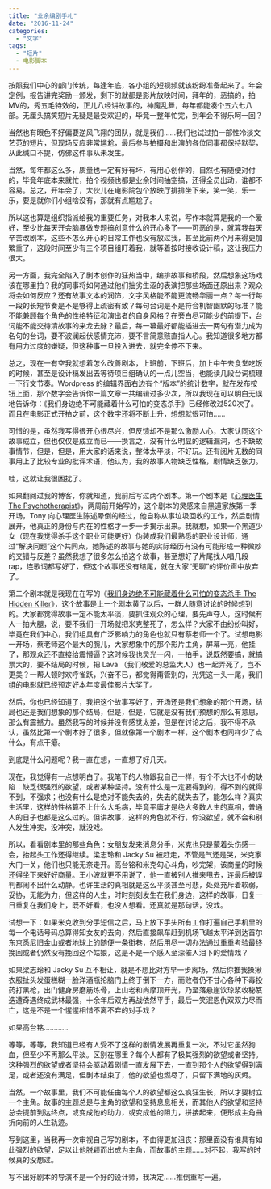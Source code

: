 ```yaml
---
title: "业余编剧手札"
date: "2016-11-24"
categories: 
  - "文字"
tags: 
  - "短片"
  - 电影脚本
---
```


按照我们中心的部门传统，每逢年底，各小组的短视频就该纷纷准备起来了。年会定例，报告讲完奖励一颁发，剩下的就都是影片放映时间，拜年的，恶搞的，拍MV的，秀五毛特效的，正儿八经讲故事的，神魔乱舞，每年都能凑个五六七八部。无厘头搞笑短片无疑是最受欢迎的，毕竟一整年忙完，到年会不得乐呵一回？

当然也有眼色不好偏要逆风飞翔的团队，就是我们……我们也试过拍一部性冷淡文艺范的短片，但现场反应非常尴尬，最后参与拍摄和出演的各位同事都保持默契，从此缄口不提，仿佛这件事从未发生。

<!-- more -->

当然，每年都这么多，质量也一定有好有坏，有用心创作的，自然也有随便对付的，毕竟年底本来就忙，拍个视频也都是业余时间抽空搞，还得全员出动，谁都不容易。总之，开年会了，大伙儿在电影院包个放映厅排排坐下来，笑一笑，乐一乐，要是就你们小组啥没有，那就有点尴尬了。

所以这也算是组织指派给我的重要任务，对我本人来说，写作本就算是我的一个爱好，至少比每天开会脑暴做专题搞创意什么的开心多了——可恶的是，就算我每天辛苦改剧本，这些不怎么开心的日常工作也没有放过我，甚至比前两个月来得更加繁重了，这段时间至少有三个项目组盯着我，就等着按时接收设计稿，这让我压力很大。

另一方面，我完全陷入了剧本创作的狂热当中，编排故事和桥段，然后想象这场戏该在哪里拍？我的同事将如何通过他们拙劣生涩的表演把那些场面还原出来？观众将会如何反应？还有故事文本的润饰，文字风格能不能更流畅华丽一点？每一行每一段的长短节奏是不是够得上疏密有致？每句台词是不是符合机智幽默的标准？能不能兼顾每个角色的性格特征和演出者的自身风格？在旁白尽可能少的前提下，台词能不能交待清故事的来龙去脉？最后，每一幕最好都能插进去一两句有潜力成为名句的台词，要不波澜起伏感情充沛，要不言简意赅直指人心。我知道很多地方都有用力过度的嫌疑，但这种事一旦投入进去，就完全停不下来。

总之，现在一有空我就想着怎么改善剧本，上班前，下班后，加上中午去食堂吃饭的时候，甚至是设计稿发出去等待项目组确认的一点儿空当，也能读几段台词梳理一下行文节奏。Wordpress 的编辑界面右边有个“版本”的统计数字，就在发布按钮上面，那个数字会告诉你一篇文章一共编辑过多少次，所以我现在可以明白无误地告诉你：《我们身边绝不可能藏着什么可怕的变态杀手》已经修改过520次了。而且在电影正式开拍之前，这个数字还将不断上升，想想就很可怕……

可惜的是，虽然我写得很开心很尽兴，但反馈却不是那么激励人心，大家认同这个故事成立，但也仅仅是成立而已——换言之，没有什么明显的逻辑漏洞，也不缺故事情节，但是，但是，用大家的话来说，整体太平淡，不好玩。还有阅片无数的同事用上了比较专业的批评术语，他认为，我的故事人物缺乏性格，剧情缺乏张力。

哇，这就让我很困扰了。

如果翻阅过我的博客，你就知道，我前后写过两个剧本。第一个剧本是《[心理医生 The Psychotherapist](/writings/the-psychotherapist)》，两周前开始写的，这个剧本的灵感来自黑道家族第一季开场，Tony 向心理医生陈述晕倒的经过，他自称从事垃圾回收的工作，然后剧情展开，他真正的身份与内在的性格才一步一步揭示出来。我就想，如果一个黑道少女（现在我觉得杀手这个职业可能更好）伪装成我们最熟悉的职业设计师，通过“解决问题”这个共同点，她陈述的故事与她的实际经历有没有可能形成一种微妙的交错与反差？虽然我想了很多怎么拍这个故事，甚至想好了片尾找人唱几段rap，连歌词都写好了，但这个故事还没有结尾，就在大家“无聊”的评价声中放弃了。

第二个剧本就是我现在在写的《[我们身边绝不可能藏着什么可怕的变态杀手 The Hidden Killer](/writings/the-hidden-killer/)》，这个故事是上一个剧本黄了以后，一群人随意讨论的时候想到的。大家都觉得故事一定不能太平淡，要抓住观众的心理，要先声夺人，这时候有人一拍大腿，说，要不我们一开场就把米克整死了，怎么样？大家不由纷纷叫好，毕竟在我们中心，我们组具有广泛影响力的角色也就只有蔡老师一个了。试想电影一开场，蔡老师这个最大的腕儿，大家想象中的那个影片主角，屏幕一亮，他挂了，那观众还不直接给震懵逼？这时候我也灵光一闪，一拍手，说既然要搞，就搞票大的，要不结局的时候，把 Lava （我们敬爱的总监大人）也一起弄死了，岂不更美？一帮人顿时欢呼雀跃，兴奋不已，都觉得甭管别的，光凭这一头一尾，我们组的电影就已经预定好本年度最佳影片大奖了。

然后，你也已经知道了，我把这个故事写好了，开场还是我们想象的那个开场，结局也还是我们想象的那个结局，但是，但是，它就是没有我们预想的那么有意思，那么有震撼力。虽然我写的时候并没有感觉太差，但是在讨论之后，我不得不承认，虽然比第一个剧本好了很多，但就像第一个剧本一样，这个剧本也同样少了点什么，有点干瘪。

到底是什么问题呢？我一直在想，一直想了好几天。

现在，我觉得有一点想明白了。我笔下的人物跟我自己一样，有个不大也不小的缺陷：缺乏很强烈的欲望，或者某种坚持。没有什么是一定要得到的，得不到的就得不到，不强求；也没有什么是绝对不能失去的，失去的就失去了，能怎么样？真实生活里，这样的性格算不上什么大毛病，毕竟平庸才是绝大多数人生的真相，普通人的日子也都是这么过的。但讲故事，这样的角色就不行，你没欲望，就不会和别人发生冲突，没冲突，就没戏。

所以，看看剧本里的那些角色：女朋友发来消息分手，米克也只是蒙着头伤感一会，抬起头工作还得继续。梁志玲和 Jacky Su 被赶走，不管是气还是哭，米克家大门一关，他们也只能无奈走开。高台铭和米克勾心斗角，吵完架，该商量的时候还得坐下来好好商量。王小波就更不用说了，他一直被别人推来甩去，连最后被误判都闹不出什么动静。也许生活的真相就是这么平淡甚至可悲，处处充斥着软弱，妥协，无能为力，但这样的人生，时时刻刻发生在我们身边，这样的故事，日复一日重复在我们身上，既不好看，也没人想看。还真就是那句话，没戏。

试想一下：如果米克收到分手短信之后，马上放下手头所有工作打遍自己手机里的每一个电话号码总算得知女友的去向，然后直接飙车赶到机场飞越太平洋到达首尔东京悉尼旧金山或者地球上的随便一条街巷，然后用尽一切办法通过重重考验最终挽回或者仍然没有挽回这个姑娘，这是不是一个感人至深催人泪下的爱情戏？

如果梁志玲和 Jacky Su 互不相让，就是不想比对方早一步离场，然后你推我搡揪衣服扯头发蛋糕糊一脸洋酒瓶抡脑门上终于倒下一方，而败者仍不甘心各种下毒投药打黑枪，出门健身房磨筋炼骨，上山老和尚摩顶开光，乃至落悬崖饮琼浆收秘笈迭遭奇遇终成武林最强，十余年后双方再战依然平手，最后一笑泯恩仇双双力尽而亡，这是不是一个惺惺相惜不离不弃的对手戏？

如果高台铭…………

等等，等等，我知道已经有人受不了这样的剧情发展再重复一次，不过它虽然狗血，但至少不再那么平淡。区别在哪里？每个人都有了极其强烈的欲望或者坚持。这种强烈的欲望或者坚持会驱动着剧情一直发展下去，一直到那个人的欲望得到满足，或者还没有满足，但剧本结束了，他的欲望也燃尽了，只留下满地的灰烬。

当然，一个故事里，我们不可能任由每个人的欲望都这么疯狂生长，所以才要树立一个主角。故事的主题总是与主角的欲望和坚持息息相关，而其他人的欲望和坚持总会提前到达终点，或变成他的助力，或变成他的阻力，拼接起来，便形成主角曲折向前的人生轨迹。

写到这里，当我再一次审视自己写的剧本，不由得更加沮丧：那里面没有谁具有如此强烈的欲望，足以让他脱颖而出成为主角，而故事的主题……对不起，我写的时候真的没想过。

写不出好剧本的导演不是一个好的设计师，我决定……推倒重写一遍。
